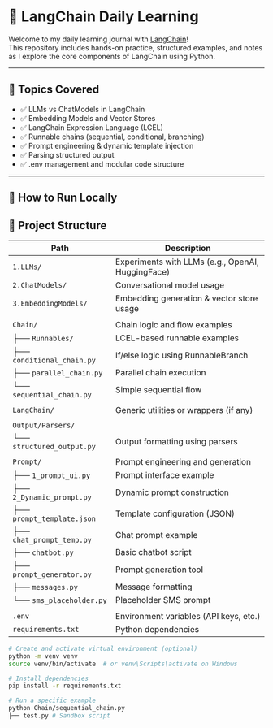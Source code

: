 # 📘 LangChain Daily Learning

Welcome to my daily learning journal with [LangChain](https://www.langchain.com/)!  
This repository includes hands-on practice, structured examples, and notes as I explore the core components of LangChain using Python.

---

## 🧠 Topics Covered

- ✅ LLMs vs ChatModels in LangChain
- ✅ Embedding Models and Vector Stores
- ✅ LangChain Expression Language (LCEL)
- ✅ Runnable chains (sequential, conditional, branching)
- ✅ Prompt engineering & dynamic template injection
- ✅ Parsing structured output
- ✅ .env management and modular code structure

---

## 🚀 How to Run Locally


## 📁 Project Structure

| Path                       | Description                                       |
| -------------------------- | ------------------------------------------------- |
| `1.LLMs/`                  | Experiments with LLMs (e.g., OpenAI, HuggingFace) |
| `2.ChatModels/`            | Conversational model usage                        |
| `3.EmbeddingModels/`       | Embedding generation & vector store usage         |
|                            |                                                   |
| `Chain/`                   | Chain logic and flow examples                     |
| ├── `Runnables/`           | LCEL-based runnable examples                      |
| ├── `conditional_chain.py` | If/else logic using RunnableBranch                |
| ├── `parallel_chain.py`    | Parallel chain execution                          |
| └── `sequential_chain.py`  | Simple sequential flow                            |
|                            |                                                   |
| `LangChain/`               | Generic utilities or wrappers (if any)            |
|                            |                                                   |
| `Output/Parsers/`          |                                                   |
| └── `structured_output.py` | Output formatting using parsers                   |
|                            |                                                   |
| `Prompt/`                  | Prompt engineering and generation                 |
| ├── `1_prompt_ui.py`       | Prompt interface example                          |
| ├── `2_Dynamic_prompt.py`  | Dynamic prompt construction                       |
| ├── `prompt_template.json` | Template configuration (JSON)                     |
| ├── `chat_prompt_temp.py`  | Chat prompt example                               |
| ├── `chatbot.py`           | Basic chatbot script                              |
| ├── `prompt_generator.py`  | Prompt generation tool                            |
| ├── `messages.py`          | Message formatting                                |
| └── `sms_placeholder.py`   | Placeholder SMS prompt                            |
|                            |                                                   |
| `.env`                     | Environment variables (API keys, etc.)            |
| `requirements.txt`         | Python dependencies                               |

```bash
# Create and activate virtual environment (optional)
python -m venv venv
source venv/bin/activate  # or venv\Scripts\activate on Windows

# Install dependencies
pip install -r requirements.txt

# Run a specific example
python Chain/sequential_chain.py
├── test.py # Sandbox script
